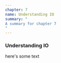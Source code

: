 ```yaml
---
chapter: 7
name: Understanding IO
summary: "
A summary for chapter 7
"
---
```


### Understanding IO

here's some text
